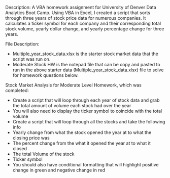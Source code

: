 Description:
A VBA homework assignment for University of Denver Data Analytics Boot Camp.
Using VBA in Excel, I created a script that sorts through three years of stock price data for numerous companies. It calculates a ticker symbol for each company and their corresponding total stock volume, yearly dollar change, and yearly percentage change for three years. 

File Description:
- Multiple_year_stock_data.xlsx is the starter stock market data that the script was run on.
- Moderate Stock HW is the notepad file that can be copy and pasted to run in the above starter data (Multiple_year_stock_data.xlsx) file to solve for homework questions below.

Stock Market Analysis for Moderate Level Homework, which was completed:
- Create a script that will loop through each year of stock data and grab the total amount of volume each stock had over the year
- You will also need to display the ticker symbol to coincide with the total volume
- Create a script that will loop through all the stocks and take the following info
- Yearly change from what the stock opened the year at to what the closing price was
- The percent change from the what it opened the year at to what it closed
- The total Volume of the stock
- Ticker symbol
- You should also have conditional formatting that will highlight positive change in green and negative change in red

